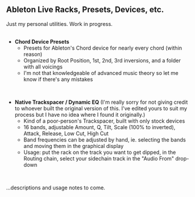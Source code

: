 ## Ableton Live Racks, Presets, Devices, etc.
Just my personal utilities. Work in progress.
<br>
<br>

- **Chord Device Presets**
  - Presets for Ableton's Chord device for nearly every chord (within reason)
  - Organized by Root Position, 1st, 2nd, 3rd inversions, and a folder with all voicings
  - I'm not that knowledgeable of advanced music theory so let me know if there's any mistakes
<br>

- **Native Trackspacer / Dynamic EQ**
(I'm really sorry for not giving credit to whoever built the original version of this. I've edited yours to suit my process but I have no idea where I found it originally.) 
  - Kind of a poor-person's Trackspacer, built with only stock devices
  - 16 bands, adjustable Amount, Q, Tilt, Scale (100% to inverted), Attack, Release, Low Cut, High Cut
  - Band frequencies can be adjusted by hand, ie. selecting the bands and moving them in the graphical display
  - Usage: put the rack on the track you want to get dipped, in the Routing chain, select your sidechain track in the "Audio From" drop-down
<br>

...descriptions and usage notes to come. 
